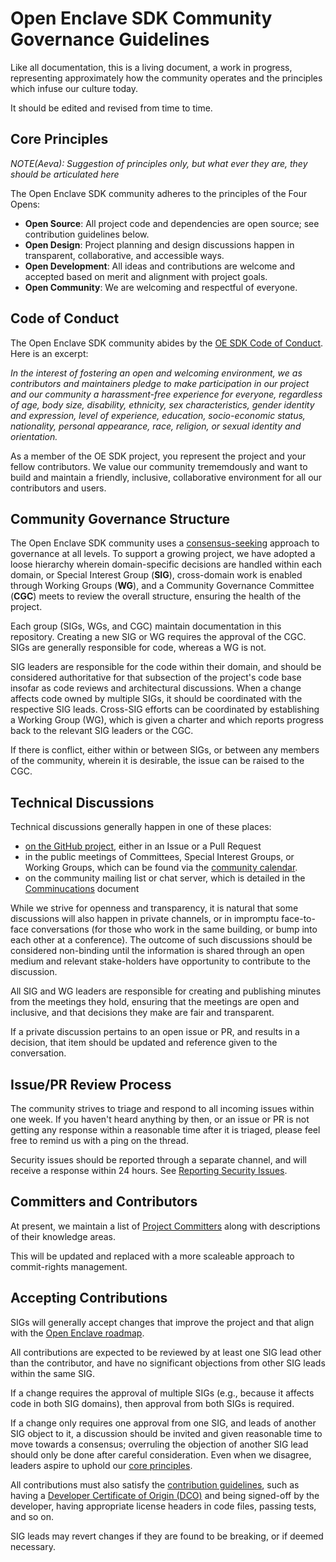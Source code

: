 Open Enclave SDK Community Governance Guidelines
==========================

Like all documentation, this is a living document, a work in progress, representing
approximately how the community operates and the principles which infuse our
culture today.

It should be edited and revised from time to time.

Core Principles
---------------
*NOTE(Aeva): Suggestion of principles only, but what ever they are, they should be articulated here*

The Open Enclave SDK community adheres to the principles of the Four Opens:

* **Open Source**: All project code and dependencies are open source; see contribution guidelines below.
* **Open Design**: Project planning and design discussions happen in transparent, collaborative, and accessible ways.
* **Open Development**: All ideas and contributions are welcome and accepted based on merit and alignment with project goals.
* **Open Community**: We are welcoming and respectful of everyone.


Code of Conduct
---------------

The Open Enclave SDK community abides by the
[OE SDK Code of Conduct](../CODE_OF_CONDUCT.md). Here is an
excerpt:

*In the interest of fostering an open and welcoming environment, we as
contributors and maintainers pledge to make participation in our project and our
community a harassment-free experience for everyone, regardless of age, body
size, disability, ethnicity, sex characteristics, gender identity and
expression, level of experience, education, socio-economic status, nationality,
personal appearance, race, religion, or sexual identity and orientation.*

As a member of the OE SDK project, you represent the project and your fellow
contributors. We value our community trememdously and want to build and maintain
a friendly, inclusive, collaborative environment for all our contributors and
users.

Community Governance Structure
------------------------------

The Open Enclave SDK community uses a
[consensus-seeking](https://en.wikipedia.org/wiki/Consensus-seeking_decision-making)
approach to governance at all levels. To support a growing project, we have
adopted a loose hierarchy wherein domain-specific decisions are handled within
each domain, or Special Interest Group (**SIG**), cross-domain work is enabled
through Working Groups (**WG**), and a Community Governance Committee (**CGC**)
meets to review the overall structure, ensuring the health of the project.

Each group (SIGs, WGs, and CGC) maintain documentation in this repository.
Creating a new SIG or WG requires the approval of the CGC. SIGs are generally
responsible for code, whereas a WG is not.

SIG leaders are responsible for the code within their domain, and should be
considered authoritative for that subsection of the project's code base insofar
as code reviews and architectural discussions. When a change affects code owned
by multiple SIGs, it should be coordinated with the respective SIG leads.
Cross-SIG efforts can be coordinated by establishing a Working Group (WG), which
is given a charter and which reports progress back to the relevant SIG leaders
or the CGC.

If there is conflict, either within or between SIGs, or between any members of
the community, wherein it is desirable, the issue can be raised to the CGC.

Technical Discussions
---------------------

Technical discussions generally happen in one of these places:

* [on the GitHub project](https://github.com/openenclave/openenclave), either in
  an Issue or a Pull Request
* in the public meetings of Committees, Special Interest Groups, or Working Groups, which can be found via the [community calendar](https://lists.confidentialcomputing.io/calendar).
* on the community mailing list or chat server, which is detailed in the [Comminucations](Communication.md) document

While we strive for openness and transparency, it is natural that some
discussions will also happen in private channels, or in impromptu face-to-face
conversations (for those who work in the same building, or bump into each other
at a conference). The outcome of such discussions should be considered
non-binding until the information is shared through an open medium and relevant
stake-holders have opportunity to contribute to the discussion.

All SIG and WG leaders are responsible for creating and publishing minutes from
the meetings they hold, ensuring that the meetings are open and inclusive, and
that decisions they make are fair and transparent.

If a private discussion pertains to an open issue or PR, and results in a
decision, that item should be updated and reference given to the conversation.

Issue/PR Review Process
-----------------------

The community strives to triage and respond to all incoming issues within one
week. If you haven't heard anything by then, or an issue or PR is not getting
any response within a reasonable time after it is triaged, please feel free to
remind us with a ping on the thread.

Security issues should be reported through a separate channel, and
will receive a response within 24 hours. See [Reporting Security
Issues](Contributing.md#reporting-security-issues).

Committers and Contributors
---------------------------

At present, we maintain a list of [Project Committers](Committers.md) along with
descriptions of their knowledge areas.

This will be updated and replaced with a more scaleable approach to
commit-rights management.

Accepting Contributions
-----------------------

SIGs will generally accept changes that improve the project and that align with the
[Open Enclave roadmap](https://github.com/openenclave/openenclave/projects).

All contributions are expected to be reviewed by at least one SIG lead other
than the contributor, and have no significant objections from other SIG leads
within the same SIG.

If a change requires the approval of multiple SIGs (e.g., because it affects
code in both SIG domains), then approval from both SIGs is required.

If a change only requires one approval from one SIG, and leads of another SIG
object to it, a discussion should be invited and given reasonable time to move
towards a consensus; overruling the objection of another SIG lead should only be
done after careful consideration. Even when we disagree, leaders aspire to
uphold our [core principles](#core-principles).

All contributions must also satisfy the
[contribution guidelines](Contributing.md), such as having a
[Developer Certificate of Origin (DCO)](https://developercertificate.org/) and
being signed-off by the developer, having appropriate license headers in code
files, passing tests, and so on.

SIG leads may revert changes if they are found to be breaking, or if deemed necessary.
